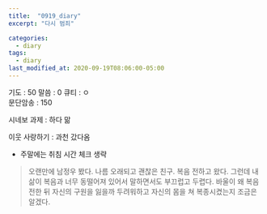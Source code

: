 ```yaml
---
title:  "0919_diary"
excerpt: "다시 범죄"

categories:
  - diary
tags:
  - diary
last_modified_at: 2020-09-19T08:06:00-05:00
---
```


기도 : 50
말씀 : 0 
큐티 : ㅇ  
문단암송 : 150 

시네보 과제 : 하다 맒


이웃 사랑하기 : 과천 갔다옴

-  주말에는 취침 시간 체크 생략

> 오랜만에 남정우 봤다. 나름 오래되고 괜찮은 친구. 복음 전하고 왔다. 그런데 내 삶이 복음과 너무 동떨어져 있어서 말하면서도 부끄럽고 두렵다. 바울이 왜 복음 전한 뒤 자신의 구원을 잃을까 두려워하고 자신의 몸을 쳐 복종시켰는지 조금은 알겠다.